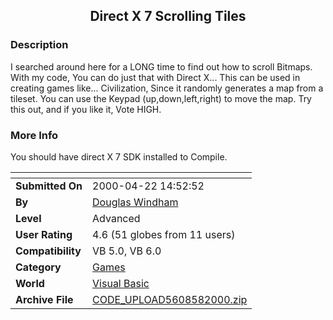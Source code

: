 ﻿<div align="center">

## Direct X 7 Scrolling Tiles


</div>

### Description

I searched around here for a LONG time to find out how to scroll Bitmaps. With my code, You can do just that with Direct X... This can be used in creating games like... Civilization, Since it randomly generates a map from a tileset. You can use the Keypad (up,down,left,right) to move the map. Try this out, and if you like it, Vote HIGH.
 
### More Info
 
You should have direct X 7 SDK installed to Compile.


<span>             |<span>
---                |---
**Submitted On**   |2000-04-22 14:52:52
**By**             |[Douglas Windham](https://github.com/Planet-Source-Code/PSCIndex/blob/master/ByAuthor/douglas-windham.md)
**Level**          |Advanced
**User Rating**    |4.6 (51 globes from 11 users)
**Compatibility**  |VB 5\.0, VB 6\.0
**Category**       |[Games](https://github.com/Planet-Source-Code/PSCIndex/blob/master/ByCategory/games__1-38.md)
**World**          |[Visual Basic](https://github.com/Planet-Source-Code/PSCIndex/blob/master/ByWorld/visual-basic.md)
**Archive File**   |[CODE\_UPLOAD5608582000\.zip](https://github.com/Planet-Source-Code/douglas-windham-direct-x-7-scrolling-tiles__1-7958/archive/master.zip)








